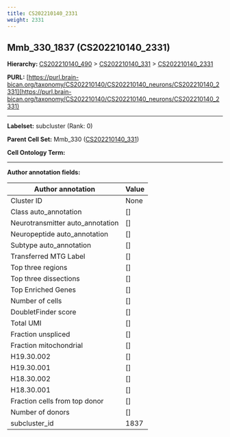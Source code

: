 ```yaml
---
title: CS202210140_2331
weight: 2331
---
```

## Mmb_330_1837 (CS202210140_2331)
<b>Hierarchy: </b>
[CS202210140_490](../CS202210140_490) >
[CS202210140_331](../CS202210140_331) >
[CS202210140_2331](../CS202210140_2331)

**PURL:** [https://purl.brain-bican.org/taxonomy/CS202210140/CS202210140_neurons/CS202210140_2331](https://purl.brain-bican.org/taxonomy/CS202210140/CS202210140_neurons/CS202210140_2331)

---


**Labelset:** subcluster (Rank: 0)

**Parent Cell Set:** Mmb_330 ([CS202210140_331](../CS202210140_331))



**Cell Ontology Term:** 

[MARKER GENES.]: #


---

[TRANSFERRED ANNOTATIONS.]: #


[AUTHOR ANNOTATION FIELDS.]: #


**Author annotation fields:**

| Author annotation | Value |
|-------------------|-------|
|Cluster ID|None|
|Class auto_annotation|[]|
|Neurotransmitter auto_annotation|[]|
|Neuropeptide auto_annotation|[]|
|Subtype auto_annotation|[]|
|Transferred MTG Label|[]|
|Top three regions|[]|
|Top three dissections|[]|
|Top Enriched Genes|[]|
|Number of cells|[]|
|DoubletFinder score|[]|
|Total UMI|[]|
|Fraction unspliced|[]|
|Fraction mitochondrial|[]|
|H19.30.002|[]|
|H19.30.001|[]|
|H18.30.002|[]|
|H18.30.001|[]|
|Fraction cells from top donor|[]|
|Number of donors|[]|
|subcluster_id|1837|
